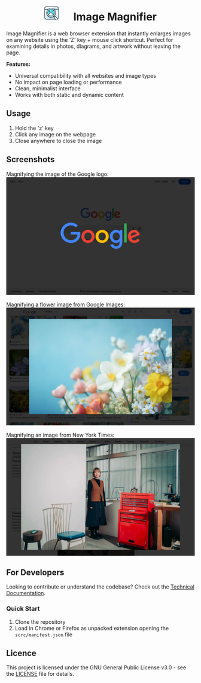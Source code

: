 <h1 align="center">
<img src="./src/icons/logo.svg" height="38" width="38">
&nbsp;&nbsp;&nbsp;&nbsp;
Image Magnifier
</h1>

Image Magnifier is a web browser extension that instantly enlarges images on any website using the 'Z' key + mouse click shortcut. Perfect for examining details in photos, diagrams, and artwork without leaving the page.

**Features:**
- Universal compatibility with all websites and image types
- No impact on page loading or performance
- Clean, minimalist interface
- Works with both static and dynamic content

## Usage
1. Hold the 'z' key
2. Click any image on the webpage
3. Close anywhere to close the image

## Screenshots

Magnifying the image of the Google logo:
![Google search example](./media/google.png)

Magnifying a flower image from Google Images:
![Google Images example](./media/googleImages.png)

Magnifying an image from New York Times:
![New York Times example](./media/nytimes.png)

## For Developers
Looking to contribute or understand the codebase? Check out the [Technical Documentation](./docs/technical.md).

### Quick Start
1. Clone the repository
2. Load in Chrome or Firefox as unpacked extension opening the `scrc/manifest.json` file

## Licence
This project is licensed under the GNU General Public License v3.0 - see the [LICENSE](./LICENCE) file for details.